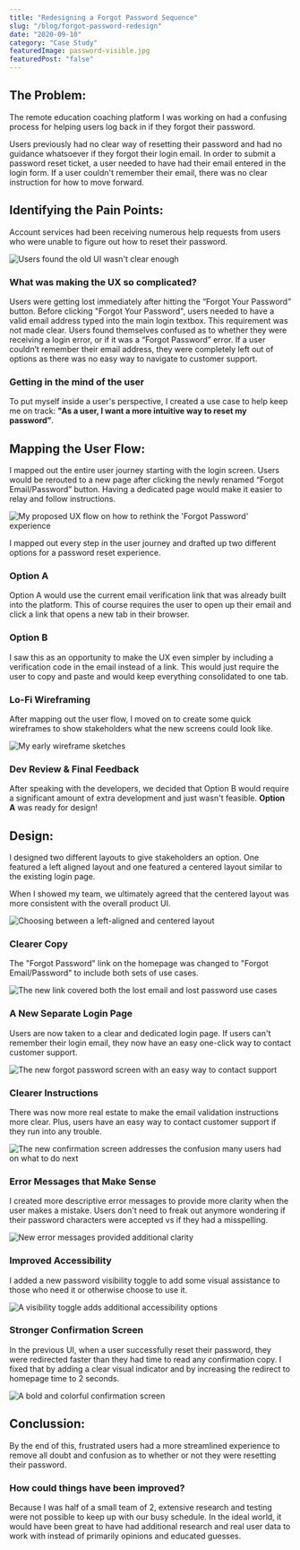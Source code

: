 ```yaml
---
title: "Redesigning a Forgot Password Sequence"
slug: "/blog/forgot-password-redesign"
date: "2020-09-10"
category: "Case Study"
featuredImage: password-visible.jpg
featuredPost: "false"
---
```


## The Problem:
The remote education coaching platform I was working on had a confusing process for helping users log back in if they forgot their password.  

Users previously had no clear way of resetting their password and had no guidance whatsoever if they forgot their login email. In order to submit a password reset ticket, a user needed to have had their email entered in the login form. If a user couldn't remember their email, there was no clear instruction for how to move forward.

## Identifying the Pain Points:
Account services had been receiving numerous help requests from users who were unable to figure out how to reset their password.

![Users found the old UI wasn't clear enough](./old-ui.jpg)

### What was making the UX so complicated?
Users were getting lost immediately after hitting the “Forgot Your Password” button. Before clicking "Forgot Your Password", users needed to have a valid email address typed into the main login textbox. This requirement was not made clear.
Users found themselves confused as to whether they were receiving a login error, or if it was a “Forgot Password” error.
If a user couldn’t remember their email address, they were completely left out of options as there was no easy way to navigate to customer support.

### Getting in the mind of the user
To put myself inside a user's perspective, I created a use case to help keep me on track:
 **"As a user, I want a more intuitive way to reset my password”**.

 ## Mapping the User Flow:
I mapped out the entire user journey starting with the login screen. Users would be rerouted to a new page after clicking the newly renamed “Forgot Email/Password” button. Having a dedicated page would make it easier to relay and follow instructions.

![My proposed UX flow on how to rethink the 'Forgot Password' experience](./user-flows.jpg)

I mapped out every step in the user journey and drafted up two different options for a password reset experience.

### Option A
Option A would use the current email verification link that was already built into the platform. This of course requires the user to open up their email and click a link that opens a new tab in their browser.

### Option B
I saw this as an opportunity to make the UX even simpler by including a verification code in the email instead of a link. This would just require the user to copy and paste and would keep everything consolidated to one tab.

### Lo-Fi Wireframing
After mapping out the user flow, I moved on to create some quick wireframes to show stakeholders what the new screens could look like.

![My early wireframe sketches](./wireframes.jpg)

### Dev Review & Final Feedback
After speaking with the developers, we decided that Option B would require a significant amount of extra development and just wasn't feasible.
**Option A** was ready for design!

## Design:

I designed two different layouts to give stakeholders an option. One featured a left aligned layout and one featured a centered layout similar to the existing login page.

When I showed my team, we ultimately agreed that the centered layout was more consistent with the overall product UI.

![Choosing between a left-aligned and centered layout](./design-1.jpg)

### Clearer Copy
The "Forgot Password" link on the homepage was changed to "Forgot Email/Password" to include both sets of use cases.

![The new link covered both the lost email and lost password use cases](./design-2.jpg)

### A New Separate Login Page
Users are now taken to a clear and dedicated login page. If users can't remember their login email, they now have an easy one-click way to contact customer support.

![The new forgot password screen with an easy way to contact support](./design-3.jpg)

### Clearer Instructions
There was now more real estate to make the email validation instructions more clear.
Plus, users have an easy way to contact customer support if they run into any trouble.

![The new confirmation screen addresses the confusion many users had on what to do next](./design-4.jpg)

### Error Messages that Make Sense
I created more descriptive error messages to provide more clarity when the user makes a mistake. Users don't need to freak out anymore wondering if their password characters were accepted vs if they had a misspelling.

![New error messages provided additional clarity](./design-5.jpg)

### Improved Accessibility
I added a new password visibility toggle to add some visual assistance to those who need it or otherwise choose to use it.

![A visibility toggle adds additional accessibility options](./design-6.jpg)

### Stronger Confirmation Screen
In the previous UI, when a user successfully reset their password, they were redirected faster than they had time to read any confirmation copy.
I fixed that by adding a clear visual indicator and by increasing the redirect to homepage time to 2 seconds.

![A bold and colorful confirmation screen](./design-7.jpg)

## Conclussion:
By the end of this, frustrated users had a more streamlined experience to remove all doubt and confusion as to whether or not they were resetting their password.

### How could things have been improved?
Because I was half of a small team of 2, extensive research and testing were not possible to keep up with our busy schedule. In the ideal world, it would have been great to have had additional research and real user data to work with instead of primarily opinions and educated guesses.
